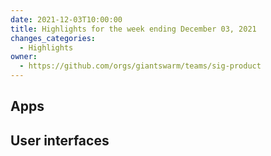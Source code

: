 ```yaml
---
date: 2021-12-03T10:00:00
title: Highlights for the week ending December 03, 2021
changes_categories:
  - Highlights
owner:
  - https://github.com/orgs/giantswarm/teams/sig-product
---
```


## Apps


## User interfaces


